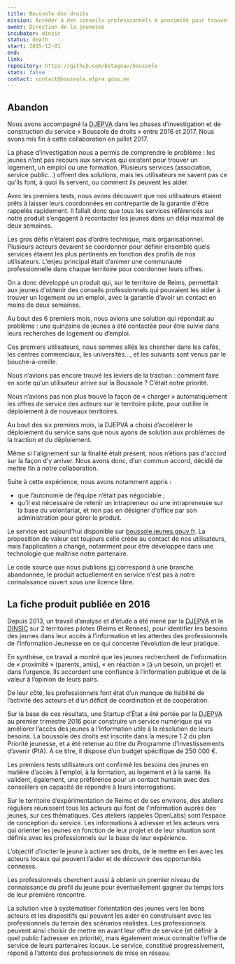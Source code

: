 ```yaml
---
title: Boussole des droits
mission: Accéder à des conseils professionnels à proximité pour trouver un logement, une formation ou un emploi
owner: Direction de la jeunesse
incubator: dinsic
status: death
start: 2015-12-01
end:
link:
repository: https://github.com/betagouv/boussole
stats: false
contact: contact@boussole.mfpra.gouv.ne
---
```


## Abandon

Nous avons accompagné la <abbr title="Direction de la jeunesse, de l’éducation populaire et de la vie associative">DJEPVA</abbr> dans les phases d’investigation et de construction du service « Boussole de droits » entre 2016 et 2017. Nous avons mis fin à cette collaboration en juillet 2017.

La phase d’investigation nous a permis de comprendre le problème : les jeunes n’ont pas recours aux services qui existent pour trouver un logement, un emploi ou une formation. Plusieurs services (association, service public…) offrent des solutions, mais les utilisateurs ne savent pas ce qu’ils font, à quoi ils servent, ou comment ils peuvent les aider.

Avec les premiers tests, nous avons découvert que nos utilisateurs étaient prêts à laisser leurs coordonnées en contrepartie de la garantie d'être rappelés rapidement. Il fallait donc que tous les services référencés sur notre produit s’engagent à recontacter les jeunes dans un délai maximal de deux semaines.

Les gros défis n’étaient pas d’ordre technique, mais organisationnel. Plusieurs acteurs devaient se coordonner pour définir ensemble quels services étaient les plus pertinents en fonction des profils de nos utilisateurs. L’enjeu principal était d’animer une communauté professionnelle dans chaque territoire pour coordonner leurs offres.

On a donc développé un produit qui, sur le territoire de Reims, permettait aux jeunes d'obtenir des conseils professionnels qui pouvaient les aider à trouver un logement ou un emploi, avec la garantie d’avoir un contact en moins de deux semaines.

Au bout des 6 premiers mois, nous avions une solution qui répondait au problème : une quinzaine de jeunes a été contactée pour être suivie dans leurs recherches de logement ou d’emploi.

Ces premiers utilisateurs, nous sommes allés les chercher dans les cafés, les centres commerciaux, les universités…, et les suivants sont venus par le bouche-à-oreille.

Nous n’avions pas encore trouvé les leviers de la traction : comment faire en sorte qu’un utilisateur arrive sur la Boussole ? C’était notre priorité.

Nous n’avions pas non plus trouvé la façon de « charger » automatiquement les offres de service des acteurs sur le territoire pilote, pour outiller le déploiement à de nouveaux territoires.

Au bout des six premiers mois, la DJEPVA a choisi d’accélérer le déploiement du service sans que nous ayons de solution aux problèmes de la traction et du déploiement.

Même si l'alignement sur la finalité était présent, nous n’étions pas d'accord sur la façon d’y arriver. Nous avons donc, d’un commun accord, décidé de mettre fin à notre collaboration.

Suite à cette expérience, nous avons notamment appris :
- que l’autonomie de l’équipe n’était pas négociable ;
- qu’il est nécessaire de retenir un intrapreneur ou une intrapreneuse sur la base du volontariat, et non pas en désigner d'office par son administration pour gérer le produit.

Le service est aujourd'hui disponible sur [boussole.jeunes.gouv.fr](https://boussole.jeunes.gouv.fr/). La proposition de valeur est toujours celle créée au contact de nos utilisateurs, mais l’application a changé, notamment pour être développée dans une technologie que maîtrise notre partenaire.

Le code source que nous publions [ici](https://github.com/betagouv/boussole) correspond à une branche abandonnée, le produit actuellement en service n'est pas à notre connaissance ouvert sous une licence libre.


## La fiche produit publiée en 2016

Depuis 2013, un travail d’analyse et d’étude a été mené par la <abbr title="Direction de la jeunesse, de l’éducation populaire et de la vie associative">DJEPVA</abbr> et le <abbr title="direction interministérielle du numérique et du système d'information et de communication de l'État">DINSIC</abbr> sur 2 territoires pilotes (Reims et Rennes), pour identifier les besoins des jeunes dans leur accès à l’information et les attentes des professionnels de l’Information Jeunesse en ce qui concerne l’évolution de leur pratique.

En synthèse, ce travail a montré que les jeunes recherchent de l’information de « proximité » (parents, amis), « en réaction » (à un besoin, un projet) et dans l’urgence. Ils accordent une confiance à l’information publique et de la valeur à l’opinion de leurs pairs.

De leur côté, les professionnels font état d’un manque de lisibilité de l’activité des acteurs et d’un déficit de coordination et de coopération.

Sur la base de ces résultats, une Startup d’État a été portée par la <abbr title="Direction de la jeunesse, de l’éducation populaire et de la vie associative">DJEPVA</abbr> au premier trimestre 2016 pour construire un service numérique qui va améliorer l’accès des jeunes à l’information utile à la résolution de leurs besoins. La boussole des droits est inscrite dans la mesure 1.2 du plan Priorité jeunesse, et a été retenue au titre du Programme d’investissements d’avenir (PIA). À ce titre, il dispose d’un budget spécifique de 250 000 €.

Les premiers tests utilisateurs ont confirmé les besoins des jeunes en matière d’accès à l’emploi, à la formation, au logement et à la santé. Ils valident, également, une préférence pour un contact humain avec des conseillers en capacité de répondre à leurs interrogations.

Sur le territoire d’expérimentation de Reims et de ses environs, des ateliers réguliers réunissent tous les acteurs qui font de l’information auprès des jeunes, sur ces thématiques. Ces ateliers (appelés OpenLabs) sont l’espace de conception du service. Les informations à adresser et les acteurs vers qui orienter les jeunes en fonction de leur projet et de leur situation sont définis avec les professionnels sur la base de leur expérience.

L’objectif d’inciter le jeune à activer ses droits, de le mettre en lien avec les acteurs locaux qui peuvent l’aider et de découvrir des opportunités connexes.

Les professionnels cherchent aussi à obtenir un premier niveau de connaissance du profil du jeune pour éventuellement gagner du temps lors de leur première rencontre.

La solution vise à systématiser l’orientation des jeunes vers les bons acteurs et les dispositifs qui peuvent les aider en construisant avec les professionnels du terrain des scénarios réalistes. Les professionnels peuvent ainsi choisir de mettre en avant leur offre de service (et définir à quel public l’adresser en priorité), mais également mieux connaître l’offre de service de leurs partenaires locaux. Le service, constitué progressivement, répond à l’attente des professionnels de mise en réseau.
